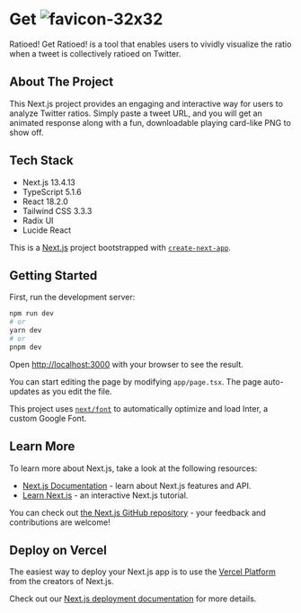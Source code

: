 # Get ![favicon-32x32](https://github.com/Jacksonmills/get-ratioed/assets/19780885/b044b259-f46a-4a1c-8ede-645606be2062)
Ratioed!
Get Ratioed! is a tool that enables users to vividly visualize the ratio when a tweet is collectively ratioed on Twitter.

## About The Project
This Next.js project provides an engaging and interactive way for users to analyze Twitter ratios. Simply paste a tweet URL, and you will get an animated response along with a fun, downloadable playing card-like PNG to show off.

## Tech Stack
- Next.js 13.4.13
- TypeScript 5.1.6
- React 18.2.0
- Tailwind CSS 3.3.3
- Radix UI
- Lucide React

This is a [Next.js](https://nextjs.org/) project bootstrapped with [`create-next-app`](https://github.com/vercel/next.js/tree/canary/packages/create-next-app).

## Getting Started

First, run the development server:

```bash
npm run dev
# or
yarn dev
# or
pnpm dev
```

Open [http://localhost:3000](http://localhost:3000) with your browser to see the result.

You can start editing the page by modifying `app/page.tsx`. The page auto-updates as you edit the file.

This project uses [`next/font`](https://nextjs.org/docs/basic-features/font-optimization) to automatically optimize and load Inter, a custom Google Font.

## Learn More

To learn more about Next.js, take a look at the following resources:

- [Next.js Documentation](https://nextjs.org/docs) - learn about Next.js features and API.
- [Learn Next.js](https://nextjs.org/learn) - an interactive Next.js tutorial.

You can check out [the Next.js GitHub repository](https://github.com/vercel/next.js/) - your feedback and contributions are welcome!

## Deploy on Vercel

The easiest way to deploy your Next.js app is to use the [Vercel Platform](https://vercel.com/new?utm_medium=default-template&filter=next.js&utm_source=create-next-app&utm_campaign=create-next-app-readme) from the creators of Next.js.

Check out our [Next.js deployment documentation](https://nextjs.org/docs/deployment) for more details.
